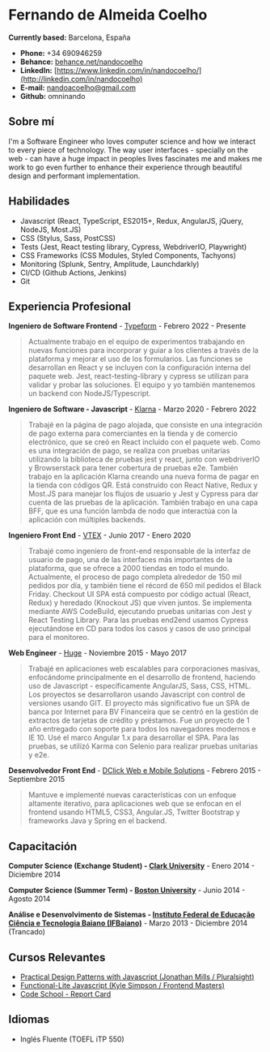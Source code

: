 # Fernando de Almeida Coelho

**Currently based:** Barcelona, España

- **Phone:** +34 690946259
- **Behance:** [behance.net/nandocoelho](https://www.behance.net/nandocoelho)
- **LinkedIn:** [https://www.linkedin.com/in/nandocoelho/](http://linkedin.com/in/nandocoelho)
- **E-mail:** nandoacoelho@gmail.com
- **Github:** omninando

## Sobre mí

I'm a Software Engineer who loves computer science and how we interact to every piece of technology. The way user interfaces - specially on the web - can have a huge impact in peoples lives fascinates me and makes me work to go even further to enhance their experience through beautiful design and performant implementation.

## Habilidades

- Javascript (React, TypeScript, ES2015+, Redux, AngularJS, jQuery, NodeJS, Most.JS)
- CSS (Stylus, Sass, PostCSS)
- Tests (Jest, React testing library, Cypress, WebdriverIO, Playwright)
- CSS Frameworks (CSS Modules, Styled Components, Tachyons)
- Monitoring (Splunk, Sentry, Amplitude, Launchdarkly)
- CI/CD (Github Actions, Jenkins)
- Git

## Experiencia Profesional

**Ingeniero de Software Frontend** - [Typeform](https://www.typeform.com/) - Febrero 2022 - Presente

> Actualmente trabajo en el equipo de experimentos trabajando en nuevas funciones para incorporar y guiar a los clientes a través de la plataforma y mejorar el uso de los formularios. Las funciones se desarrollan en React y se incluyen con la configuración interna del paquete web. Jest, react-testing-library y cypress se utilizan para validar y probar las soluciones. El equipo y yo también mantenemos un backend con NodeJS/Typescript.

**Ingeniero de Software - Javascript** - [Klarna](https://www.klarna.com/) - Marzo 2020 - Febrero 2022

> Trabajé en la página de pago alojada, que consiste en una integración de pago externa para comerciantes en la tienda y de comercio electrónico, que se creó en React incluido con el paquete web. Como es una integración de pago, se realiza con pruebas unitarias utilizando la biblioteca de pruebas jest y react, junto con webdriverIO y Browserstack para tener cobertura de pruebas e2e. También trabajo en la aplicación Klarna creando una nueva forma de pagar en la tienda con códigos QR. Está construido con React Native, Redux y Most.JS para manejar los flujos de usuario y Jest y Cypress para dar cuenta de las pruebas de la aplicación. También trabajo en una capa BFF, que es una función lambda de nodo que interactúa con la aplicación con múltiples backends.

**Ingeniero Front End** - [VTEX](http://vtex.com.br) - Junio 2017 - Enero 2020

> Trabajé como ingeniero de front-end responsable de la interfaz de usuario de pago, una de las interfaces más importantes de la plataforma, que se ofrece a 2000 tiendas en todo el mundo. Actualmente, el proceso de pago completa alrededor de 150 mil pedidos por día, y también tiene el récord de 650 mil pedidos el Black Friday. Checkout UI SPA está compuesto por código actual (React, Redux) y heredado (Knockout JS) que viven juntos. Se implementa mediante AWS CodeBuild, ejecutando pruebas unitarias con Jest y React Testing Library. Para las pruebas end2end usamos Cypress ejecutándose en CD para todos los casos y casos de uso principal para el monitoreo.

**Web Engineer** - [Huge](http://hugeinc.com) - Noviembre 2015 - Mayo 2017

> Trabajé en aplicaciones web escalables para corporaciones masivas, enfocándome principalmente en el desarrollo de frontend, haciendo uso de Javascript - específicamente AngularJS, Sass, CSS, HTML. Los proyectos se desarrollaron usando Javascript con control de versiones usando GIT. El proyecto más significativo fue un SPA de banca por Internet para BV Financeira que se centró en la gestión de extractos de tarjetas de crédito y préstamos. Fue un proyecto de 1 año entregado con soporte para todos los navegadores modernos e IE 10. Usé el marco Angular 1.x para desarrollar el SPA. Para las pruebas, se utilizó Karma con Selenio para realizar pruebas unitarias y e2e.

**Desenvolvedor Front End** - [DClick Web e Mobile Solutions](http://dclick.com.br) - Febrero 2015 - Septiembre 2015

> Mantuve e implementé nuevas características con un enfoque altamente iterativo, para aplicaciones web que se enfocan en el frontend usando HTML5, CSS3, Angular.JS, Twitter Bootstrap y frameworks Java y Spring en el backend.

## Capacitación

**Computer Science (Exchange Student) - [Clark University](http://clarku.edu)** - Enero 2014 - Diciembre 2014

**Computer Science (Summer Term) - [Boston University](http://bu.edu)** - Junio 2014 - Agosto 2014

**Análise e Desenvolvimento de Sistemas - [Instituto Federal de Educação Ciência e Tecnologia Baiano (IFBaiano)](http://ifbaiano.edu.br/portal/)** - Marzo 2013 - Diciembre 2014 (Trancado)

## Cursos Relevantes

- [Practical Design Patterns with Javascript (Jonathan Mills / Pluralsight)](https://www.pluralsight.com/courses/javascript-practical-design-patterns)
- [Functional-Lite Javascript (Kyle Simpson / Frontend Masters)](https://frontendmasters.com/courses/functional-js-lite/)
- [Code School - Report Card](https://www.codeschool.com/users/2067099)

## Idiomas

- Inglés Fluente (TOEFL iTP 550)
